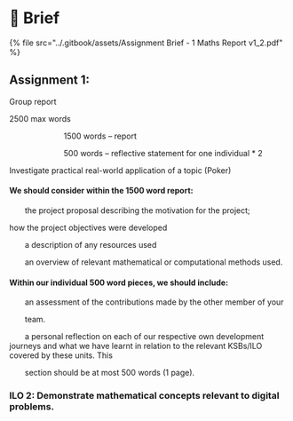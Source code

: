 # 💼 Brief



{% file src="../.gitbook/assets/Assignment Brief - 1 Maths Report v1_2.pdf" %}

## Assignment 1:

Group report

2500 max words

       1500 words – report

       500 words – reflective statement for one individual \* 2

Investigate practical real-world application of a topic (Poker)

#### We should consider within the 1500 word report:

  the project proposal describing the motivation for the project;&#x20;

&#x20;      how the project objectives were developed

  a description of any resources used

  an overview of relevant mathematical or computational methods used.

#### Within our individual 500 word pieces, we should include:

  an assessment of the contributions made by the other member of your

  team.

  a personal reflection on each of our respective own development journeys and what we have learnt in relation to the relevant KSBs/ILO covered by these units. This

  section should be at most 500 words (1 page).

### ILO 2: Demonstrate mathematical concepts relevant to digital problems.
